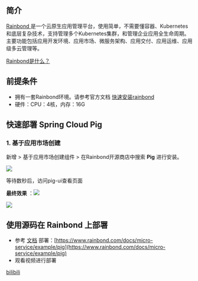 ## 简介
[Rainbond ](https://www.rainbond.com)<font style="color:rgb(28, 30, 33);">是一个云原生应用管理平台，使用简单，不需要懂容器、Kubernetes和底层复杂技术，支持管理多个Kubernetes集群，和管理企业应用全生命周期。主要功能包括应用开发环境、应用市场、微服务架构、应用交付、应用运维、应用级多云管理等。</font>



[Rainbond是什么？](https://www.rainbond.com/docs/)



## 前提条件


+ 拥有一套Rainbond环境。请参考官方文档 [快速安装rainbond](https://www.rainbond.com/docs/quick-start/quick-install/)
+ 硬件：CPU：4核，内存：16G



## 快速部署 Spring Cloud Pig


### 1. 基于应用市场创建


新增 > 基于应用市场创建组件 > 在Rainbond开源商店中搜索 **Pig** 进行安装。



![](https://cdn.nlark.com/yuque/0/2022/png/2614916/1668950643590-3a733637-1d1c-4e1b-8024-5ad46bcd4622.png)



等待数秒后，访问pig-ui查看页面



**最终效果** ：![](https://cdn.nlark.com/yuque/0/2022/png/2614916/1668950664531-41019cf2-9454-4e4e-8e07-538755df3bc6.png)



![](https://cdn.nlark.com/yuque/0/2022/png/2614916/1654655167647-b2cef5cf-1a0d-429a-b258-04c61d83a8ee.png)



## 使用源码在 Rainbond 上部署
+ 参考 [文档](https://www.rainbond.com/docs/micro-service/example/pig) 部署：[https://www.rainbond.com/docs/micro-service/example/pig](https://www.rainbond.com/docs/micro-service/example/pig)
+ 观看视频进行部署



[bilibili](https://player.bilibili.com/player.html?bvid=BV1MZ4y1b7wW)

